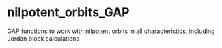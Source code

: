 # nilpotent_orbits_GAP
GAP functions to work with nilpotent orbits in all characteristics, including Jordan block calculations
